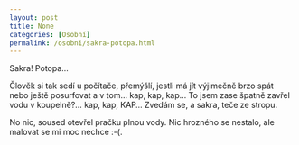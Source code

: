 ```yaml
---
layout: post
title: None
categories: [Osobní]
permalink: /osobni/sakra-potopa.html
---
```

Sakra! Potopa…

Člověk si tak sedí u počítače, přemýšlí, jestli má jít výjimečně brzo spát nebo ještě posurfovat a v tom… kap, kap, kap… To jsem zase špatně zavřel vodu v koupelně?… kap, kap, KAP… Zvedám se, a sakra, teče ze stropu.

No nic, soused otevřel pračku plnou vody. Nic hrozného se nestalo, ale malovat se mi moc nechce :-(.

